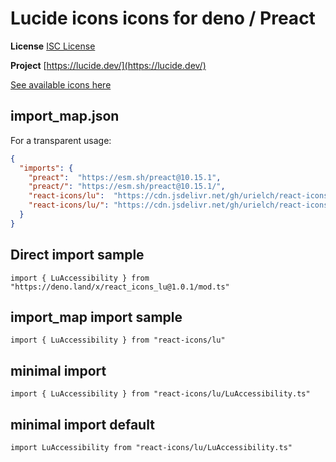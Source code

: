 # Lucide icons icons for deno / Preact

**License** [ISC License](https://lucide.dev/license)

**Project** [https://lucide.dev/](https://lucide.dev/)

[See available icons here](https://react-icons.github.io/react-icons/icons?name=lu)

## import_map.json

For a transparent usage:

```json
{
  "imports": {
    "preact":  "https://esm.sh/preact@10.15.1",
    "preact/": "https://esm.sh/preact@10.15.1/",
    "react-icons/lu":  "https://cdn.jsdelivr.net/gh/urielch/react-icons-lu@1.0.1/mod.ts",
    "react-icons/lu/": "https://cdn.jsdelivr.net/gh/urielch/react-icons-lu/ico/",
  }
}
```

## Direct import sample

`import { LuAccessibility } from "https://deno.land/x/react_icons_lu@1.0.1/mod.ts"`

## import_map import sample

`import { LuAccessibility } from "react-icons/lu"`

## minimal import

`import { LuAccessibility } from "react-icons/lu/LuAccessibility.ts"`

## minimal import default

`import LuAccessibility from "react-icons/lu/LuAccessibility.ts"`

